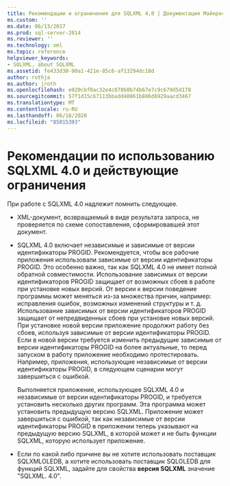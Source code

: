 ```yaml
---
title: Рекомендации и ограничения для SQLXML 4,0 | Документация Майкрософт
ms.custom: ''
ms.date: 06/13/2017
ms.prod: sql-server-2014
ms.reviewer: ''
ms.technology: xml
ms.topic: reference
helpviewer_keywords:
- SQLXML, about SQLXML
ms.assetid: fe433d30-90a1-421e-85c6-af13294dc18d
author: rothja
ms.author: jroth
ms.openlocfilehash: e020cbf0ac32e4c878b0b74b67e7c9c679d5d178
ms.sourcegitcommit: 57f1d15c67113bbadd40861b886d6929aacd3467
ms.translationtype: MT
ms.contentlocale: ru-RU
ms.lasthandoff: 06/18/2020
ms.locfileid: "85015393"
---
```

# <a name="guidelines-and-limitations-of-sqlxml-40"></a>Рекомендации по использованию SQLXML 4.0 и действующие ограничения
  При работе с SQLXML 4.0 надлежит помнить следующее.  
  
-   XML-документ, возвращаемый в виде результата запроса, не проверяется по схеме сопоставления, сформировавшей этот документ.  
  
-   SQLXML 4.0 включает независимые и зависимые от версии идентификаторы PROGID. Рекомендуется, чтобы все рабочие приложения использовали зависимые от версии идентификаторы PROGID. Это особенно важно, так как SQLXML 4.0 не имеет полной обратной совместимости. Использование зависимых от версии идентификаторов PROGID защищает от возможных сбоев в работе при установке новых версий. От версии к версии поведение программы может меняться из-за множества причин, например: исправления ошибок, возможных изменений структуры и т. д. Использование зависимых от версии идентификаторов PROGID защищает от непредвиденных сбоев при установке новых версий. При установке новой версии приложение продолжит работу без сбоев, используя зависимые от версии идентификаторы PROGID. Если в новой версии требуется изменить предыдущие зависимые от версии идентификаторы PROGID на более актуальные, то перед запуском в работу приложение необходимо протестировать. Например, приложения, использующие независимые от версии идентификаторы PROGID, в следующем сценарии могут завершиться с ошибкой.  
  
     Выполняется приложение, использующее SQLXML 4.0 и независимые от версии идентификаторы PROGID, и требуется установить несколько других программ. Эта программа может установить предыдущую версию SQLXML. Приложение может завершиться с ошибкой, так как независимые от версии идентификаторы PROGID в приложении теперь указывают на предыдущую версию SQLXML, в которой может и не быть функции SQLXML, которую использует приложение.  
  
-   Если по какой либо причине вы не хотите использовать поставщик SQLXMLOLEDB, а хотите использовать поставщик SQLOLEDB для функций SQLXML, задайте для свойства **версия SQLXML** значение "SQLXML. 4.0".  
  
  
